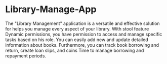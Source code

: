 # Library-Manage-App
The "Library Management" application is a versatile and effective solution for 
helps you manage every aspect of your library. With stool feature 
Dynamic permissions, you have permission to access and manage specific tasks based 
on his role.
You can easily add new and update detailed information about books. 
Furthermore, you can track book borrowing and return, create loan slips, and coins 
Time to manage borrowing and repayment periods.
